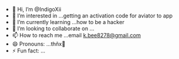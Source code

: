 - 👋 Hi, I’m @IndigoXii
- 👀 I’m interested in ...getting an activation code for aviator to app 
- 🌱 I’m currently learning ...how to be a hacker
- 💞️ I’m looking to collaborate on ...
- 📫 How to reach me ...email k.bee8278@gmail.com 
- 😄 Pronouns: ...thñx🥺
- ⚡ Fun fact: ...

<!---
IndigoXii/IndigoXii is a ✨ special ✨ repository because its `README.md` (this file) appears on your GitHub profile.
You can click the Preview link to take a look at your changes.
--->
